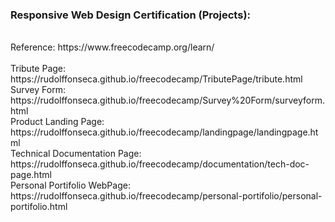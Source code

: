 <h3> Responsive Web Design Certification (Projects):</h3> <br>
  Reference: https://www.freecodecamp.org/learn/ <br>
  <br>
  Tribute Page: https://rudolffonseca.github.io/freecodecamp/TributePage/tribute.html <br>
  Survey Form: https://rudolffonseca.github.io/freecodecamp/Survey%20Form/surveyform.html <br>
  Product Landing Page: https://rudolffonseca.github.io/freecodecamp/landingpage/landingpage.html <br>
  Technical Documentation Page: https://rudolffonseca.github.io/freecodecamp/documentation/tech-doc-page.html <br>
  Personal Portifolio WebPage: https://rudolffonseca.github.io/freecodecamp/personal-portifolio/personal-portifolio.html <br>
  
